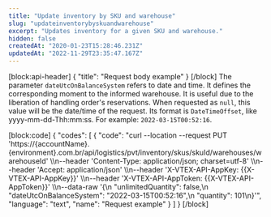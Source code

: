 ```yaml
---
title: "Update inventory by SKU and warehouse"
slug: "updateinventorybyskuandwarehouse"
excerpt: "Updates inventory for a given SKU and warehouse."
hidden: false
createdAt: "2020-01-23T15:28:46.231Z"
updatedAt: "2022-11-29T23:35:47.167Z"
---
```

[block:api-header]
{
  "title": "Request body example"
}
[/block]
The parameter `dateUtcOnBalanceSystem` refers to date and time. It defines the corresponding moment to the informed warehouse. It is useful due to the liberation of handling order's reservations. When requested as `null`, this value will be the date/time of the request. Its format is `DateTimeOffset`, like yyyy-mm-dd-Thh:mm:ss. For example: `2022-03-15T00:52:16`.


[block:code]
{
  "codes": [
    {
      "code": "curl --location --request PUT 'https://{accountName}.{environment}.com.br/api/logistics/pvt/inventory/skus/skuId/warehouses/warehouseId' \\\n--header 'Content-Type: application/json; charset=utf-8' \\\n--header 'Accept: application/json' \\\n--header 'X-VTEX-API-AppKey: {{X-VTEX-API-AppKey}}' \\\n--header 'X-VTEX-API-AppToken: {{X-VTEX-API-AppToken}}' \\\n--data-raw '{\n    \"unlimitedQuantity\": false,\n    \"dateUtcOnBalanceSystem\": \"2022-03-15T00:52:16\",\n    \"quantity\": 101\n}'",
      "language": "text",
      "name": "Request example"
    }
  ]
}
[/block]